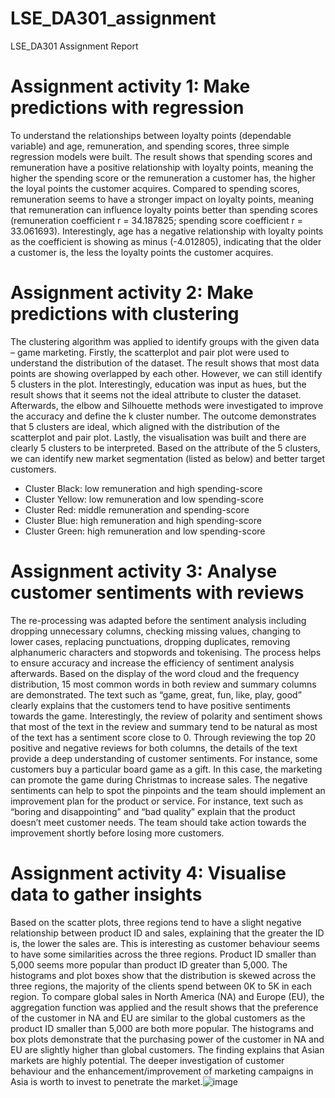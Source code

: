 # LSE_DA301_assignment

LSE_DA301 Assignment Report

# Assignment activity 1: Make predictions with regression

To understand the relationships between loyalty points (dependable variable) and age, remuneration, and spending scores, three simple regression models were built. The result shows that spending scores and remuneration have a positive relationship with loyalty points, meaning the higher the spending score or the remuneration a customer has, the higher the loyal points the customer acquires. Compared to spending scores, remuneration seems to have a stronger impact on loyalty points, meaning that remuneration can influence loyalty points better than spending scores (remuneration coefficient r = 34.187825; spending score coefficient r = 33.061693). Interestingly, age has a negative relationship with loyalty points as the coefficient is showing as minus (-4.012805), indicating that the older a customer is, the less the loyalty points the customer acquires. 

# Assignment activity 2: Make predictions with clustering

The clustering algorithm was applied to identify groups with the given data – game marketing. Firstly, the scatterplot and pair plot were used to understand the distribution of the dataset. The result shows that most data points are showing overlapped by each other. However, we can still identify 5 clusters in the plot. Interestingly, education was input as hues, but the result shows that it seems not the ideal attribute to cluster the dataset. Afterwards, the elbow and Silhouette methods were investigated to improve the accuracy and define the k cluster number. The outcome demonstrates that 5 clusters are ideal, which aligned with the distribution of the scatterplot and pair plot. Lastly, the visualisation was built and there are clearly 5 clusters to be interpreted. Based on the attribute of the 5 clusters, we can identify new market segmentation (listed as below) and better target customers. 
- Cluster Black: low remuneration and high spending-score
-	Cluster Yellow: low remuneration and low spending-score
-	Cluster Red: middle remuneration and spending-score
-	Cluster Blue: high remuneration and high spending-score
-	Cluster Green: high remuneration and low spending-score

# Assignment activity 3: Analyse customer sentiments with reviews

The re-processing was adapted before the sentiment analysis including dropping unnecessary columns, checking missing values, changing to lower cases, replacing punctuations, dropping duplicates, removing alphanumeric characters and stopwords and tokenising. The process helps to ensure accuracy and increase the efficiency of sentiment analysis afterwards. Based on the display of the word cloud and the frequency distribution, 15 most common words in both review and summary columns are demonstrated. The text such as “game, great, fun, like, play, good” clearly explains that the customers tend to have positive sentiments towards the game. Interestingly, the review of polarity and sentiment shows that most of the text in the review and summary tend to be natural as most of the text has a sentiment score close to 0. Through reviewing the top 20 positive and negative reviews for both columns, the details of the text provide a deep understanding of customer sentiments. For instance, some customers buy a particular board game as a gift. In this case, the marketing can promote the game during Christmas to increase sales. The negative sentiments can help to spot the pinpoints and the team should implement an improvement plan for the product or service. For instance, text such as “boring and disappointing” and “bad quality” explain that the product doesn’t meet customer needs. The team should take action towards the improvement shortly before losing more customers.

# Assignment activity 4: Visualise data to gather insights


Based on the scatter plots, three regions tend to have a slight negative relationship between product ID and sales, explaining that the greater the ID is, the lower the sales are. This is interesting as customer behaviour seems to have some similarities across the three regions. Product ID smaller than 5,000 seems more popular than product ID greater than 5,000. The histograms and plot boxes show that the distribution is skewed across the three regions, the majority of the clients spend between 0K to 5K in each region. To compare global sales in North America (NA) and Europe (EU), the aggregation function was applied and the result shows that the preference of the customer in NA and EU are similar to the global customers as the product ID smaller than 5,000 are both more popular. The histograms and box plots demonstrate that the purchasing power of the customer in NA and EU are slightly higher than global customers. The finding explains that Asian markets are highly potential. The deeper investigation of customer behaviour and the enhancement/improvement of marketing campaigns in Asia is worth to invest to penetrate the market.![image](https://user-images.githubusercontent.com/102186429/186911299-412789d9-6f88-40b3-b4e8-58c58330123c.png)
